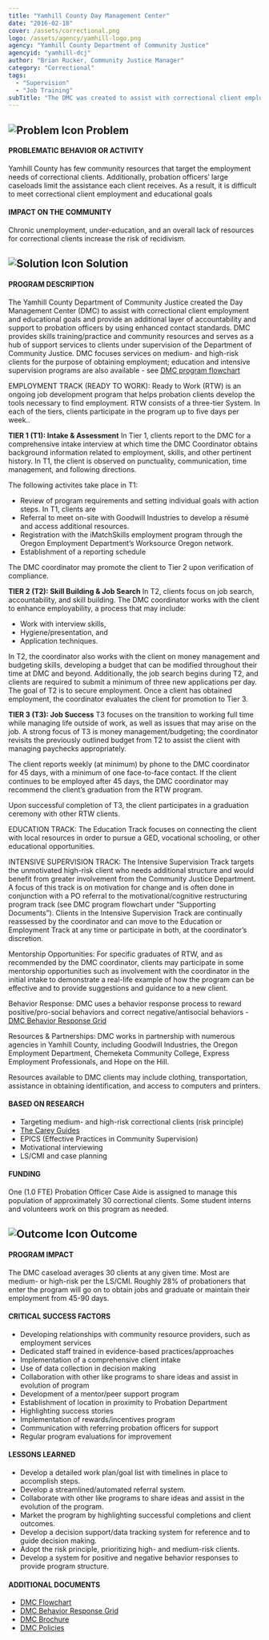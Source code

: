 ```yaml
---
title: "Yamhill County Day Management Center"
date: "2016-02-18"
cover: /assets/correctional.png
logo: /assets/agency/yamhill-logo.png
agency: "Yamhill County Department of Community Justice"
agencyid: "yamhill-dcj"
author: "Brian Rucker, Community Justice Manager"
category: "Correctional"
tags:
  - "Supervision"
  - "Job Training"
subTitle: "The DMC was created to assist with correctional client employment and educational goals and provide an additional layer of accountability and support to probation officers by using enhanced contact standards."
---
```


## ![Problem Icon](https://github.com/google/material-design-icons/raw/master/alert/1x_web/ic_error_outline_black_48dp.png "Problem") Problem

#### PROBLEMATIC BEHAVIOR OR ACTIVITY

Yamhill County has few community resources that target the employment needs of correctional clients. Additionally, probation officers’ large caseloads limit the assistance each client receives. As a result, it is difficult to meet correctional client employment and educational goals

#### IMPACT ON THE COMMUNITY

Chronic unemployment, under-education, and an overall lack of resources for correctional clients increase the risk of recidivism.

## ![Solution Icon](https://github.com/google/material-design-icons/raw/master/action/1x_web/ic_lightbulb_outline_black_48dp.png "Solution") Solution

#### PROGRAM DESCRIPTION

The Yamhill County Department of Community Justice created the Day Management Center (DMC) to assist with correctional client employment and educational goals and provide an additional layer of accountability and support to probation officers by using enhanced contact standards. DMC provides skills training/practice and community resources and serves as a hub of support services to clients under supervision of the Department of Community Justice. DMC focuses services on medium- and high-risk clients for the purpose of obtaining employment; education and intensive supervision programs are also available - see [DMC program flowchart](https://github.com/AnnieRexford/okb-copy/blob/master/content/posts/2018-01-01--Yamhill-Day-Management/DMC%20Flowchart.pdf)

EMPLOYMENT TRACK (READY TO WORK):
Ready to Work (RTW) is an ongoing job development program that helps probation clients develop the tools necessary to find employment.  RTW consists of a three-tier System. In each of the tiers, clients participate in the program up to five days per week..

**TIER 1 (T1): Intake & Assessment**
In Tier 1, clients report to the DMC for a comprehensive intake interview at which time the DMC Coordinator obtains background information related to employment, skills, and other pertinent history.  In T1, the client is observed on punctuality, communication, time management, and following directions. 

The following activites take place in T1:
 * Review of program requirements and setting individual goals with action steps. In T1, clients are 
 * Referral to meet on-site with Goodwill Industries to develop a résumé and access additional resources. 
 * Registration with the iMatchSkills employment program through the Oregon Employment Department’s Worksource Oregon network.
 * Establishment of a reporting schedule

The DMC coordinator may promote the client to Tier 2 upon verification of compliance.

**TIER 2 (T2): Skill Building & Job Search**
In T2, clients focus on job search, accountability, and skill building. The DMC coordinator works with the client to enhance employability, a process that may include:
* Work with interview skills, 
* Hygiene/presentation, and 
* Application techniques. 

In T2, the coordinator also works with the client on money management and budgeting skills, developing a budget that can be modified throughout their time at DMC and beyond. Additionally, the job search begins during T2, and clients are required to submit a minimum of three new applications per day. The goal of T2 is to secure employment. Once a client has obtained employment, the coordinator evaluates the client for promotion to Tier 3.

**TIER 3 (T3): Job Success**
T3 focuses on the transition to working full time while managing life outside of work, as well as issues that may arise on the job. A strong focus of T3 is money management/budgeting; the coordinator revisits the previously outlined budget from T2 to assist the client with managing paychecks appropriately.

The client reports weekly (at minimum) by phone to the DMC coordinator for 45 days, with a minimum of one face-to-face contact. If the client continues to be employed after 45 days, the DMC coordinator may recommend the client’s graduation from the RTW program.

Upon successful completion of T3, the client participates in a graduation ceremony with other RTW clients.

EDUCATION TRACK:
The Education Track focuses on connecting the client with local resources in order to pursue a GED, vocational schooling, or other educational opportunities. 

INTENSIVE SUPERVISION TRACK:
The Intensive Supervision Track targets the unmotivated high-risk client who needs additional structure and would benefit from greater involvement from the Community Justice Department. A focus of this track is on motivation for change and is often done in conjunction with a PO referral to the motivational/cognitive restructuring program track (see DMC program flowchart under “Supporting Documents”). Clients in the Intensive Supervision Track are continually reassessed by the coordinator and can move to the Education or Employment Track at any time or participate in both, at the coordinator’s discretion.

Mentorship Opportunities: For specific graduates of RTW, and as recommended by the DMC coordinator, clients may participate in some mentorship opportunities such as involvement with the coordinator in the initial intake to demonstrate a real-life example of how the program can be effective and to provide suggestions and guidance to a new client.

Behavior Response: DMC uses a behavior response process to reward positive/pro-social behaviors and correct negative/antisocial behaviors -  [DMC Behavior Response Grid](https://github.com/AnnieRexford/okb-copy/blob/master/content/posts/2018-01-01--Yamhill-Day-Management/DMC_Behavior_Response_Grid.pdf)

Resources & Partnerships: DMC works in partnership with numerous agencies in Yamhill County, including Goodwill Industries, the Oregon Employment Department, Chemeketa Community College, Express Employment Professionals, and Hope on the Hill.

Resources available to DMC clients may include clothing, transportation, assistance in obtaining identification, and access to computers and printers.

#### BASED ON RESEARCH

* Targeting medium- and high-risk correctional clients (risk principle)
* [The Carey Guides](http://www.careygrouppublishing.net/the-carey-guides)
* EPICS (Effective Practices in Community Supervision)
* Motivational interviewing
* LS/CMI and case planning

#### FUNDING

One (1.0 FTE) Probation Officer Case Aide is assigned to manage this population of approximately 30 correctional clients. Some student interns and volunteers work on this program as needed.

## ![Outcome Icon](https://github.com/google/material-design-icons/raw/master/action/1x_web/ic_view_list_black_48dp.png "Outcome") Outcome

#### PROGRAM IMPACT

The DMC caseload averages 30 clients at any given time. Most are medium- or high-risk per the LS/CMI. Roughly 28% of probationers that enter the program will go on to obtain jobs and graduate or maintain their employment from 45-90 days.

#### CRITICAL SUCCESS FACTORS

* Developing relationships with community resource providers, such as employment services
* Dedicated staff trained in evidence-based practices/approaches
* Implementation of a comprehensive client intake
* Use of data collection in decision making
* Collaboration with other like programs to share ideas and assist in evolution of program
* Development of a mentor/peer support program
* Establishment of location in proximity to Probation Department
* Highlighting success stories
* Implementation of rewards/incentives program
* Communication with referring probation officers for support
* Regular program evaluations for improvement

#### LESSONS LEARNED

* Develop a detailed work plan/goal list with timelines in place to accomplish steps.
* Develop a streamlined/automated referral system.
* Collaborate with other like programs to share ideas and assist in the evolution of the program.
* Market the program by highlighting successful completions and client outcomes.
* Develop a decision support/data tracking system for reference and to guide decision making.
* Adopt the risk principle, prioritizing high- and medium-risk clients.
* Develop a system for positive and negative behavior responses to provide program structure.

#### ADDITIONAL DOCUMENTS
 - [DMC Flowchart](https://github.com/AnnieRexford/okb-copy/blob/master/content/posts/2018-01-01--Yamhill-Day-Management/DMC%20Flowchart.pdf)
 - [DMC Behavior Response Grid](https://github.com/AnnieRexford/okb-copy/blob/master/content/posts/2018-01-01--Yamhill-Day-Management/DMC_Behavior_Response_Grid.pdf)
 - [DMC Brochure](https://github.com/AnnieRexford/okb-copy/blob/master/content/posts/2018-01-01--Yamhill-Day-Management/DMC_Brochure_Revised.pdf)
 - [DMC Policies](https://github.com/AnnieRexford/okb-copy/blob/master/content/posts/2018-01-01--Yamhill-Day-Management/DMC_Policies.pdf)
 

